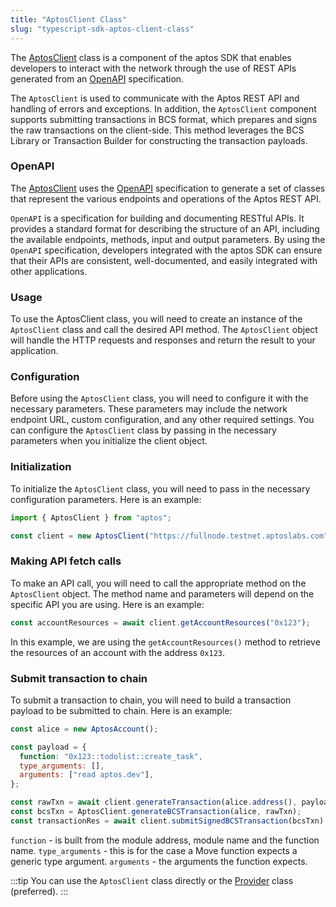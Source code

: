 ```yaml
---
title: "AptosClient Class"
slug: "typescript-sdk-aptos-client-class"
---
```


The [AptosClient](https://aptos-labs.github.io/ts-sdk-doc/classes/AptosClient.html) class is a component of the aptos SDK that enables developers to interact with the network through the use of REST APIs generated from an [OpenAPI](https://aptos-labs.github.io/ts-sdk-doc/) specification.

The `AptosClient` is used to communicate with the Aptos REST API and handling of errors and exceptions.
In addition, the `AptosClient` component supports submitting transactions in BCS format, which prepares and signs the raw transactions on the client-side. This method leverages the BCS Library or Transaction Builder for constructing the transaction payloads.

### OpenAPI

The [AptosClient](https://aptos-labs.github.io/ts-sdk-doc/classes/AptosClient.html) uses the [OpenAPI](https://aptos-labs.github.io/ts-sdk-doc/) specification to generate a set of classes that represent the various endpoints and operations of the Aptos REST API.

`OpenAPI` is a specification for building and documenting RESTful APIs. It provides a standard format for describing the structure of an API, including the available endpoints, methods, input and output parameters. By using the `OpenAPI` specification, developers integrated with the aptos SDK can ensure that their APIs are consistent, well-documented, and easily integrated with other applications.

### Usage

To use the AptosClient class, you will need to create an instance of the `AptosClient` class and call the desired API method. The `AptosClient` object will handle the HTTP requests and responses and return the result to your application.

### Configuration

Before using the `AptosClient` class, you will need to configure it with the necessary parameters. These parameters may include the network endpoint URL, custom configuration, and any other required settings. You can configure the `AptosClient` class by passing in the necessary parameters when you initialize the client object.

### Initialization

To initialize the `AptosClient` class, you will need to pass in the necessary configuration parameters. Here is an example:

```js
import { AptosClient } from "aptos";

const client = new AptosClient("https://fullnode.testnet.aptoslabs.com");
```

### Making API fetch calls

To make an API call, you will need to call the appropriate method on the `AptosClient` object. The method name and parameters will depend on the specific API you are using. Here is an example:

```js
const accountResources = await client.getAccountResources("0x123");
```

In this example, we are using the `getAccountResources()` method to retrieve the resources of an account with the address `0x123`.

### Submit transaction to chain

To submit a transaction to chain, you will need to build a transaction payload to be submitted to chain. Here is an example:

```js
const alice = new AptosAccount();

const payload = {
  function: "0x123::todolist::create_task",
  type_arguments: [],
  arguments: ["read aptos.dev"],
};

const rawTxn = await client.generateTransaction(alice.address(), payload);
const bcsTxn = AptosClient.generateBCSTransaction(alice, rawTxn);
const transactionRes = await client.submitSignedBCSTransaction(bcsTxn);
```

`function` - is built from the module address, module name and the function name.
`type_arguments` - this is for the case a Move function expects a generic type argument.
`arguments` - the arguments the function expects.

:::tip
You can use the `AptosClient` class directly or the [Provider](./sdk-client-layer.md) class (preferred).
:::
